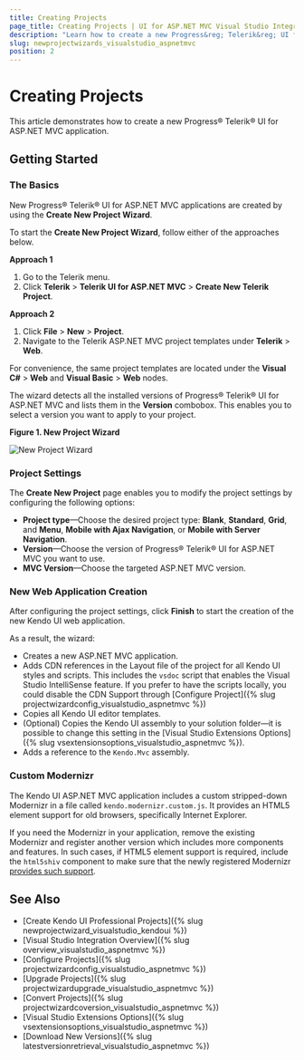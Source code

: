 ```yaml
---
title: Creating Projects
page_title: Creating Projects | UI for ASP.NET MVC Visual Studio Integration
description: "Learn how to create a new Progress&reg; Telerik&reg; UI for ASP.NET MVC application."
slug: newprojectwizards_visualstudio_aspnetmvc
position: 2
---
```


# Creating Projects

This article demonstrates how to create a new Progress&reg; Telerik&reg; UI for ASP.NET MVC application.

## Getting Started

### The Basics

New Progress&reg; Telerik&reg; UI for ASP.NET MVC applications are created by using the **Create New Project Wizard**.

To start the **Create New Project Wizard**, follow either of the approaches below.

**Approach 1**   

1. Go to the Telerik menu.   
2. Click **Telerik** > **Telerik UI for ASP.NET MVC** > **Create New Telerik Project**.

**Approach 2**

1. Click **File** > **New** > **Project**.     
2. Navigate to the Telerik ASP.NET MVC project templates under **Telerik** > **Web**.

For convenience, the same project templates are located under the **Visual C#** > **Web** and **Visual Basic** > **Web** nodes.

The wizard detects all the installed versions of Progress&reg; Telerik&reg; UI for ASP.NET MVC and lists them in the **Version** combobox. This enables you to select a version you want to apply to your project.

**Figure 1. New Project Wizard**

![New Project Wizard](images/new_project.png)

### Project Settings

The **Create New Project** page enables you to modify the project settings by configuring the following options:

* **Project type**&mdash;Choose the desired project type: **Blank**, **Standard**, **Grid**, and **Menu**, **Mobile with Ajax Navigation**, or **Mobile with Server Navigation**.
* **Version**&mdash;Choose the version of Progress&reg; Telerik&reg; UI for ASP.NET MVC you want to use.
* **MVC Version**&mdash;Choose the targeted ASP.NET MVC version.

### New Web Application Creation

After configuring the project settings, click **Finish** to start the creation of the new Kendo UI web application.

As a result, the wizard:  
* Creates a new ASP.NET MVC application.
* Adds CDN references in the Layout file of the project for all Kendo UI styles and scripts. This includes the `vsdoc` script that enables the Visual Studio IntelliSense feature. If you prefer to have the scripts locally, you could disable the CDN Support through [Configure Project]({% slug projectwizardconfig_visualstudio_aspnetmvc %})   
* Copies all Kendo UI editor templates.
* (Optional) Copies the Kendo UI assembly to your solution folder&mdash;it is possible to change this setting in the [Visual Studio Extensions Options]({% slug vsextensionsoptions_visualstudio_aspnetmvc %}).
* Adds a reference to the `Kendo.Mvc` assembly.

### Custom Modernizr

The Kendo UI ASP.NET MVC application includes a custom stripped-down Modernizr in a file called `kendo.modernizr.custom.js`. It provides an HTML5 element support for old browsers, specifically Internet Explorer.

If you need the Modernizr in your application, remove the existing Modernizr and register another version which includes more components and features. In such cases, if HTML5 element support is required, include the `html5shiv` component to make sure that the newly registered Modernizr [provides such support](http://modernizr.com/docs/#html5inie).

## See Also

* [Create Kendo UI Professional Projects]({% slug newprojectwizard_visualstudio_kendoui %})
* [Visual Studio Integration Overview]({% slug overview_visualstudio_aspnetmvc %})
* [Configure Projects]({% slug projectwizardconfig_visualstudio_aspnetmvc %})
* [Upgrade Projects]({% slug projectwizardupgrade_visualstudio_aspnetmvc %})
* [Convert Projects]({% slug projectwizardcoversion_visualstudio_aspnetmvc %})
* [Visual Studio Extensions Options]({% slug vsextensionsoptions_visualstudio_aspnetmvc %})
* [Download New Versions]({% slug latestversionretrieval_visualstudio_aspnetmvc %})
